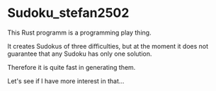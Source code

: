 # Sudoku_stefan2502

This Rust programm is a programming play thing.

It creates Sudokus of three difficulties, but at the moment it does not guarantee that any Sudoku has only one solution.

Therefore it is quite fast in generating them.

Let's see if I have more interest in that...